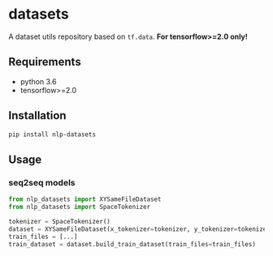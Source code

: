 # datasets
A dataset utils repository based on `tf.data`. **For tensorflow>=2.0 only!**

## Requirements

* python 3.6
* tensorflow>=2.0

## Installation

```bash
pip install nlp-datasets
```

## Usage

### seq2seq models

```python
from nlp_datasets import XYSameFileDataset
from nlp_datasets import SpaceTokenizer

tokenizer = SpaceTokenizer()
dataset = XYSameFileDataset(x_tokenizer=tokenizer, y_tokenizer=tokenizer, config=None)
train_files = [...]
train_dataset = dataset.build_train_dataset(train_files=train_files)
```